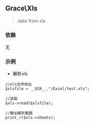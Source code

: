 ## Grace\Xls
> data from xls

### 依赖

无

### 示例

- 解析xls

```
//xls文件地址
$xlsfile = __DIR__."/Excel/test.xls";

//读取
$xls->read($xlsfile);

//输出解析数据
print_r($xls->sheets);
```
